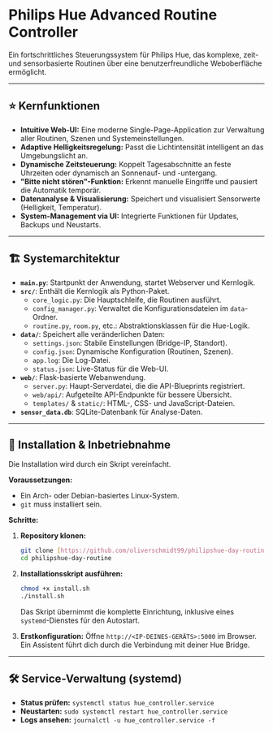 # Philips Hue Advanced Routine Controller

Ein fortschrittliches Steuerungssystem für Philips Hue, das komplexe, zeit- und sensorbasierte Routinen über eine benutzerfreundliche Weboberfläche ermöglicht.

---

## ⭐ Kernfunktionen

- **Intuitive Web-UI:** Eine moderne Single-Page-Application zur Verwaltung aller Routinen, Szenen und Systemeinstellungen.
- **Adaptive Helligkeitsregelung:** Passt die Lichtintensität intelligent an das Umgebungslicht an.
- **Dynamische Zeitsteuerung:** Koppelt Tagesabschnitte an feste Uhrzeiten oder dynamisch an Sonnenauf- und -untergang.
- **"Bitte nicht stören"-Funktion:** Erkennt manuelle Eingriffe und pausiert die Automatik temporär.
- **Datenanalyse & Visualisierung:** Speichert und visualisiert Sensorwerte (Helligkeit, Temperatur).
- **System-Management via UI:** Integrierte Funktionen für Updates, Backups und Neustarts.

---

## 🏗️ Systemarchitektur

- **`main.py`**: Startpunkt der Anwendung, startet Webserver und Kernlogik.
- **`src/`**: Enthält die Kernlogik als Python-Paket.
  - `core_logic.py`: Die Hauptschleife, die Routinen ausführt.
  - `config_manager.py`: Verwaltet die Konfigurationsdateien im `data`-Ordner.
  - `routine.py`, `room.py`, etc.: Abstraktionsklassen für die Hue-Logik.
- **`data/`**: Speichert alle veränderlichen Daten:
  - `settings.json`: Stabile Einstellungen (Bridge-IP, Standort).
  - `config.json`: Dynamische Konfiguration (Routinen, Szenen).
  - `app.log`: Die Log-Datei.
  - `status.json`: Live-Status für die Web-UI.
- **`web/`**: Flask-basierte Webanwendung.
  - `server.py`: Haupt-Serverdatei, die die API-Blueprints registriert.
  - `web/api/`: Aufgeteilte API-Endpunkte für bessere Übersicht.
  - `templates/` & `static/`: HTML-, CSS- und JavaScript-Dateien.
- **`sensor_data.db`**: SQLite-Datenbank für Analyse-Daten.

---

## 🚀 Installation & Inbetriebnahme

Die Installation wird durch ein Skript vereinfacht.

**Voraussetzungen:**

- Ein Arch- oder Debian-basiertes Linux-System.
- `git` muss installiert sein.

**Schritte:**

1.  **Repository klonen:**

    ```bash
    git clone [https://github.com/oliverschmidt99/philipshue-day-routine.git](https://github.com/oliverschmidt99/philipshue-day-routine.git)
    cd philipshue-day-routine
    ```

2.  **Installationsskript ausführen:**

    ```bash
    chmod +x install.sh
    ./install.sh
    ```

    Das Skript übernimmt die komplette Einrichtung, inklusive eines `systemd`-Dienstes für den Autostart.

3.  **Erstkonfiguration:**
    Öffne `http://<IP-DEINES-GERÄTS>:5000` im Browser. Ein Assistent führt dich durch die Verbindung mit deiner Hue Bridge.

---

## 🛠️ Service-Verwaltung (systemd)

- **Status prüfen:** `systemctl status hue_controller.service`
- **Neustarten:** `sudo systemctl restart hue_controller.service`
- **Logs ansehen:** `journalctl -u hue_controller.service -f`
